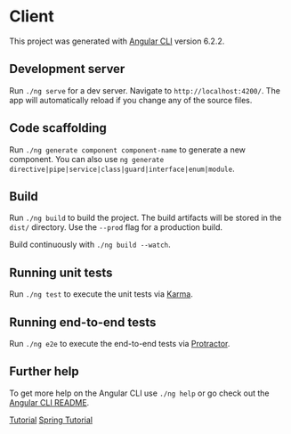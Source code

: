 # Client

This project was generated with [Angular CLI](https://github.com/angular/angular-cli) version 6.2.2.

## Development server

Run `./ng serve` for a dev server. Navigate to `http://localhost:4200/`. The app will automatically reload if you change any of the source files.

## Code scaffolding

Run `./ng generate component component-name` to generate a new component. You can also use `ng generate directive|pipe|service|class|guard|interface|enum|module`.

## Build

Run `./ng build` to build the project. The build artifacts will be stored in the `dist/` directory. Use the `--prod` flag for a production build.

Build continuously with `./ng build --watch`.

## Running unit tests

Run `./ng test` to execute the unit tests via [Karma](https://karma-runner.github.io).

## Running end-to-end tests

Run `./ng e2e` to execute the end-to-end tests via [Protractor](http://www.protractortest.org/).

## Further help

To get more help on the Angular CLI use `./ng help` or go check out the [Angular CLI README](https://github.com/angular/angular-cli/blob/master/README.md).

[Tutorial](https://github.com/dsyer/spring-boot-angular)
[Spring Tutorial](https://spring.io/guides/tutorials/spring-security-and-angular-js/)
